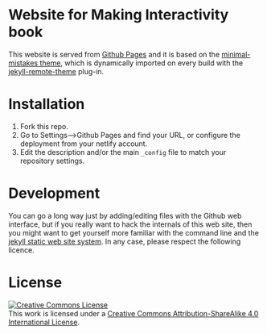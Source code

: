 # Website for Making Interactivity book

This website is served from [Github Pages](https://pages.github.com/) and it is based on the [minimal-mistakes theme](https://github.com/mmistakes/minimal-mistakes), which is dynamically imported on every build with the [jekyll-remote-theme](https://github.com/benbalter/jekyll-remote-theme) plug-in.

# Installation

1. Fork this repo.
2. Go to Settings-->Github Pages and find your URL, or configure the deployment from your netlify account.
3. Edit the description and/or the main `_config` file to match your repository settings.

# Development

You can go a long way just by adding/editing files with the Github web interface, but if you really want to hack the internals of this web site, then you might want to get yourself more familiar with the command line and the [jekyll static web site system](https://jekyllrb.com/). In any case, please respect the following licence.

# License

<a rel="license" href="http://creativecommons.org/licenses/by-sa/4.0/"><img alt="Creative Commons License" style="border-width:0" src="https://i.creativecommons.org/l/by-sa/4.0/80x15.png" /></a><br />This work is licensed under a <a rel="license" href="http://creativecommons.org/licenses/by-sa/4.0/">Creative Commons Attribution-ShareAlike 4.0 International License</a>.
